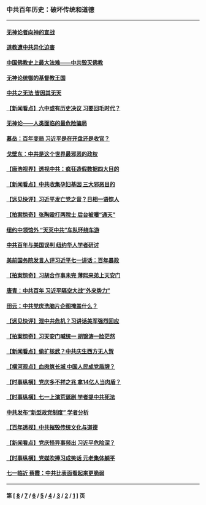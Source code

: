### 中共百年历史：破坏传统和道德
---
#### [无神论者向神的宣战](../../pages/nf1176114/n13281535.md?11010430) 
#### [道教遭中共异化迫害](../../pages/nf1176114/n13281463.md?11010430) 
#### [中国佛教史上最大法难——中共毁灭佛教](../../pages/nf1176114/n13281397.md?11010430) 
#### [无神论统御的基督教王国](../../pages/nf1176114/n13281280.md?11010430) 
#### [中共之无法 皆因其无天](../../pages/nf1176114/n13281088.md?11010430) 
#### [【新闻看点】六中或有历史决议 习要回毛时代？](../../pages/nf1176114/n13222895.md?11010430) 
#### [无神论——人类面临的最危险骗局](../../pages/nf1176114/n13196137.md?11010430) 
#### [慕岳：百年变局 习近平是在开盘还是收官？](../../pages/nf1176114/n13206516.md?11010430) 
#### [戈壁东：中共是这个世界最邪恶的政权](../../pages/nf1176114/n13085641.md?11010430) 
#### [【唐浩视界】透视中共：疯狂造假数据四大目的](../../pages/nf1176114/n13080590.md?11010430) 
#### [【新闻看点】中共收集孕妇基因 三大邪恶目的](../../pages/nf1176114/n13077182.md?11010430) 
#### [【远见快评】习近平发亡党之音？日相一语惊人](../../pages/nf1176114/n13074809.md?11010430) 
#### [【拍案惊奇】张陶殴打两院士 后台被曝“通天”](../../pages/nf1176114/n13070496.md?11010430) 
#### [纽约中领馆外 “天灭中共”车队环绕车游](../../pages/nf1176114/n13070693.md?11010430) 
#### [中共百年与美国误判 纽约华人学者研讨](../../pages/nf1176114/n13067969.md?11010430) 
#### [美前国务院发言人评习近平七一讲话：百年暴政](../../pages/nf1176114/n13066986.md?11010430) 
#### [【拍案惊奇】习胡合作事未完 薄熙来弟上天安门](../../pages/nf1176114/n13065867.md?11010430) 
#### [唐青：中共百年 习近平隔空大战“外来势力”](../../pages/nf1176114/n13065976.md?11010430) 
#### [田云：中共党庆洗脑片企图掩盖什么？](../../pages/nf1176114/n13064395.md?11010430) 
#### [【远见快评】泄中共危机？习讲话美军强烈回应](../../pages/nf1176114/n13064269.md?11010430) 
#### [【拍案惊奇】习天安门喊统一 胡锦涛一脸茫然](../../pages/nf1176114/n13063233.md?11010430) 
#### [【新闻看点】偷扩核武？中共庆生西方无人贺](../../pages/nf1176114/n13061263.md?11010430) 
#### [【横河观点】血肉筑长城 中国人民成党盾牌？](../../pages/nf1176114/n13061779.md?11010430) 
#### [【时事纵横】党庆多不祥之兆 拿14亿人当肉盾？](../../pages/nf1176114/n13061709.md?11010430) 
#### [【时事纵横】七一上演荒诞剧 学者提中共死法](../../pages/nf1176114/n13058990.md?11010430) 
#### [中共发布“新型政党制度” 学者分析](../../pages/nf1176114/n13056354.md?11010430) 
#### [【百年透视】中共摧毁传统文化与道德](../../pages/nf1176114/n13057253.md?11010430) 
#### [【新闻看点】党庆怪异事频出 习近平危险深？](../../pages/nf1176114/n13056781.md?11010430) 
#### [【时事纵横】党媒吹捧习成笑话 元老集体躺平](../../pages/nf1176114/n13056792.md?11010430) 
#### [七一临近 蔡霞：中共比表面看起来更脆弱](../../pages/nf1176114/n13056418.md?11010430) 

---
#### 第 [ [8](./8.md?11010430) / [7](./7.md?11010430) / [6](./6.md?11010430) / [5](./5.md?11010430) / [4](./4.md?11010430) / [3](./3.md?11010430) / [2](./2.md?11010430) / [1](./1.md?11010430) ] 页
